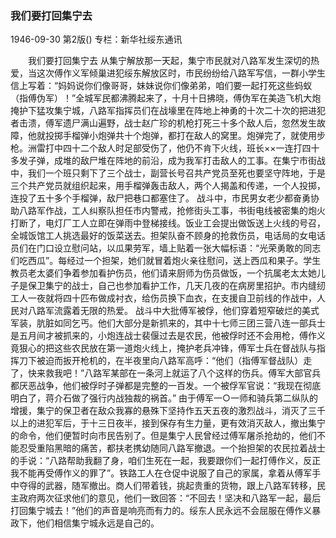 ### 我们要打回集宁去

1946-09-30
第2版()
专栏：新华社绥东通讯

　　我们要打回集宁去
    从集宁解放那一天起，集宁市民就对八路军发生深切的热爱，当这次傅作义军倾巢进犯绥东解放区时，市民纷纷给八路军写信，一群小学生信上写着：“妈妈说你们像哥哥，妹妹说你们像弟弟，咱们要一起打死这些蚂蚁（指傅伪军）！”全城军民都沸腾起来了，十月十日拂晓，傅伪军在美造飞机大炮掩护下猛攻集宁城，八路军指挥员们在战壕里在阵地上神勇的十次二十次的把进犯者击溃，傅军遗尸满山遍野，战士赵广珍的机枪打死三十多个敌人后，忽然发生故障，他就投掷手榴弹小炮弹共十个炮弹，都打在敌人的窝里。炮弹完了，就使用步枪。洲雷打中四十二个敌人时足部受伤了，他仍不肯下火线，班长××一连打四十多发子弹，成堆的敌尸堆在阵地的前沿，成为我军打击敌人的工事。在集宁市街战中，我们一个班只剩下了三个战士，副营长号召共产党员至死也要坚守阵地，于是三个共产党员就组织起来，用手榴弹轰击敌人，两个人揭盖和传递，一个人投掷，连投了五十多个手榴弹，敌尸把巷口都塞住了。
    战斗中，市民男女老少都奋勇协助八路军作战，工人纠察队担任市内警戒，抢修街头工事，书街电线被密集的炮火打断了，电灯厂工人立即在弹雨中登梯接线。饭业工会提出做饭送上火线的号召，全城饭馆工人挑选最好的饭菜送去。担架队奋不顾身的抢救伤员，电话局的女电话员们在门口设立慰问站，以瓜果劳军，墙上贴着一张大幅标语：“光荣勇敢的同志们吃西瓜”。每经过一个担架，她们就冒着炮火亲往慰问，送上西瓜和果子。学生教员老太婆们争着参加看护伤员，他们请来厨师为伤员做饭，一个抗属老太太她儿子是保卫集宁的战士，自己也参加看护工作，几天几夜的在病房里招护。市内缝纫工人一夜就将四十匹布做成衬衣，给伤员换下血衣，在支援自卫前线的作战中，人民对八路军流露着无限的热爱。
    战斗中大批傅军被俘，他们穿着短窄破烂的美式军装，肮脏如同乞丐。他们大部分是新抓来的，其中十七师三团三营八连一部兵士是五月间才被抓来的，小炮连战士裴偃过去是农民，他被俘时还不会用枪，傅作义竟狠心的把这些农民放在第一道炮火线上，掩护老兵冲锋，傅军士兵在督战队与指挥刀下被迫而扳开枪机的，在半夜里向八路军高呼：“他们（指傅军督战队）走了，快来救我吧！”八路军某部在一条河上就运了八个这样的伤兵。傅军大部官兵都厌恶战争，他们被俘时子弹都是完整的一百发。一个被俘军官说：“我现在彻底明白了，蒋介石做了强行内战独裁的祸首。”
    由于傅军一○一师和骑兵第二纵队的增援，集宁的保卫者在敌众我寡的悬殊下坚持作五天五夜的激烈战斗，消灭了三千以上的进犯军后，于十三日夜半，接到保存有生力量，更有效消灭敌人，撤出集宁的命令，他们便暂时向市民告别了。但是集宁人民曾经过傅军屠杀抢劫的，他们不能忍受重陷黑暗的痛苦，都扶老携幼随同八路军撤退。一个抬担架的农民拉着战士的手说：“八路帮助我翻了身，咱们生死在一起，我要跟你们一起打傅作义，反正我不能再受傅作义的罪了”。铁路工人在仓促中说服了自己的家属，拿着从傅军手中夺得的武器，随军撤出。商人们带着钱，挑起贵重的货物，跟上八路军转移，民主政府两次征求他们的意见，他们一致回答：“不回去！坚决和八路军一起，最后打回集宁城去！”他们的声音是响亮而有力的。绥东人民永远不会屈服在傅作义暴政下，他们相信集宁城永远是自己的。
